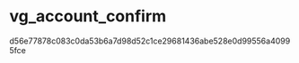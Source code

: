 vg_account_confirm
==================

d56e77878c083c0da53b6a7d98d52c1ce29681436abe528e0d99556a40995fce
